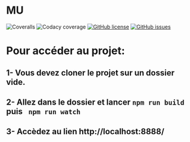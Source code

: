 # MU


![Coveralls](https://img.shields.io/coveralls/github/Filipedel/mu)
![Codacy coverage](https://img.shields.io/codacy/coverage/0c837d0)
[![GitHub license](https://img.shields.io/github/license/Filipedel/MU)](https://github.com/Filipedel/MU/blob/main/License.md)
[![GitHub issues](https://img.shields.io/github/issues/Filipedel/mu)](https://github.com/Filipedel/mu/issues)


# Pour accéder au projet:

## 1- Vous devez cloner le projet sur un dossier vide.

## 2- Allez dans le dossier et lancer ```npm run build``` puis ``` npm run watch```

## 3- Accèdez au lien http://localhost:8888/ 
